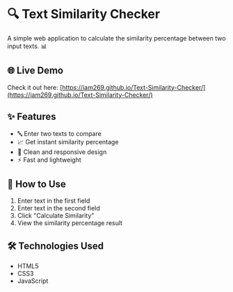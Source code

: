 # 🔍 Text Similarity Checker

A simple web application to calculate the similarity percentage between two input texts. 📊

## 🌐 Live Demo
Check it out here: [https://iam269.github.io/Text-Similarity-Checker/](https://iam269.github.io/Text-Similarity-Checker/)

## ✨ Features
- 🔤 Enter two texts to compare
- 📈 Get instant similarity percentage
- 🎨 Clean and responsive design
- ⚡ Fast and lightweight

## 🚀 How to Use
1. Enter text in the first field
2. Enter text in the second field
3. Click "Calculate Similarity"
4. View the similarity percentage result

## 🛠️ Technologies Used
- HTML5
- CSS3
- JavaScript